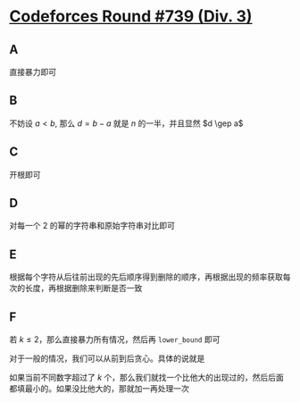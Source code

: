 # [Codeforces Round #739 (Div. 3)](https://codeforces.com/contest/1560)

## A

直接暴力即可

## B

不妨设 $a < b$, 那么 $d = b - a$ 就是 $n$ 的一半，并且显然 $d \gep a$

## C

开根即可

## D

对每一个 2 的幂的字符串和原始字符串对比即可

## E

根据每个字符从后往前出现的先后顺序得到删除的顺序，再根据出现的频率获取每次的长度，再根据删除来判断是否一致

## F

若 $k \leq 2$，那么直接暴力所有情况，然后再 `lower_bound` 即可

对于一般的情况，我们可以从前到后贪心。具体的说就是

如果当前不同数字超过了 $k$ 个，那么我们就找一个比他大的出现过的，然后后面都填最小的。如果没比他大的，那就加一再处理一次